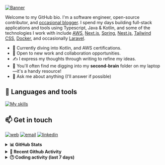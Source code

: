 [![Banner](https://raw.githubusercontent.com/wilfriedago/wilfriedago/main/assets/1.png)][website]

Welcome to my GitHub bio. I'm a software engineer, open-source contributor, and [occasional blogger][blog]. I spend my days building full-stack applications and tools using Typescript, Java & Kotlin, and some of the technologies I work with include [AWS](https://aws.amazon.com/fr/), [Next.js](https://nextjs.org/), [Spring](https://spring.io/), [Nest.js](https://nestjs.com/), [Tailwind CSS](https://github.com/tailwindlabs/tailwindcss), [Docker](https://www.docker.com/), and occasionally [Laravel](https://laravel.com/).

- 🔭 Currently diving into Kotlin, and AWS certifications.
- 👯 Open to new work and collaboration opportunities.
- ✍️ I express my thoughts through writing to refine my ideas.
- 🧠 You'll often find me digging into my **second-brain** folder on my laptop—it's a handy resource!
- 💬 Ask me about anything (I'll answer if possible)

## 🎨 Languages and tools

[![My skills](https://skillicons.dev/icons?i=typescript,js,nodejs,nest,java,kotlin,spring,python,fastapi,django,aws,docker,vscode,idea,tailwind&perline=15)](https://wilfriedago.dev/about#skills)

## 📫 Get in touch
[![web](https://img.shields.io/badge/WEBSITE-12100E?logo=google-earth&color=282A36)][website]
[![email](https://img.shields.io/badge/MAIL-12100E?logo=mailgun&color=282A36)][mail]
[![linkedin](https://img.shields.io/badge/LINKEDIN-12100E?logo=linkedin&color=282A36)][linkedin]


<details>
  <summary><b>📊 GitHub Stats</b></summary>
	<br/>
	<p align="left">
		<img width="49.5%" src="https://github-readme-stats.vercel.app/api?username=wilfriedago&show_icons=true&count_private=true&title_color=10b981&icon_color=10b981&theme=react&hide_border=true&rank_icon=github" />
		<img width="49.5%" src="https://streak-stats.demolab.com/?user=wilfriedago&hide_border=true&theme=react&ring=10b981&fire=fff&currStreakNum=fff&sideLabels=10b981&currStreakLabel=10b981&sideNums=fff" />
	</p>
</details>

<details>
  <summary><b>📅 Recent Github Activity</b></summary>
	<br>

<!--RECENT_ACTIVITY:last_update-->
Last Updated: Friday, October 11th, 2024, 4:17:14 AM
<!--RECENT_ACTIVITY:last_update_end-->

<!--RECENT_ACTIVITY:start-->
1. 🔱 Forked [wilfriedago/dolibarr](undefined) from [Dolibarr/dolibarr](https://github.com/Dolibarr/dolibarr)<br>
2. 🔱 Forked [wilfriedago/fmarchiono-mastertheboss](undefined) from [fmarchioni/mastertheboss](https://github.com/fmarchioni/mastertheboss)<br>
3. 🔱 Forked [wilfriedago/keycloak-cloud-iam-theme](undefined) from [cloud-iam/keycloak-cloud-iam-theme](https://github.com/cloud-iam/keycloak-cloud-iam-theme)<br>
4. 🔱 Forked [wilfriedago/ibm-plex](undefined) from [IBM/plex](https://github.com/IBM/plex)<br>
5. ⭐ Starred [IBM/plex](https://github.com/IBM/plex)<br>
<!--RECENT_ACTIVITY:end-->
</details>

<details>
  <summary><b>🕐 Coding activity (last 7 days)</b></summary>
	<br>

<!--START_SECTION:waka-->

```python
Total Time: 36 hrs 33 mins

TypeScript               9 hrs 25 mins   ██████░░░░░░░░░░░░░░░░░░░   23.57 %
Java                     8 hrs 36 mins   █████▒░░░░░░░░░░░░░░░░░░░   21.54 %
Other                    3 hrs 26 mins   ██░░░░░░░░░░░░░░░░░░░░░░░   08.61 %
```

<!--END_SECTION:waka-->
</details>

[website]: https://wilfriedago.dev
[linkedin]: https://linkedin.com/in/wilfriedago
[blog]: https://wilfriedago.dev/blog
[mail]: mailto:me@wilfriedago.dev
